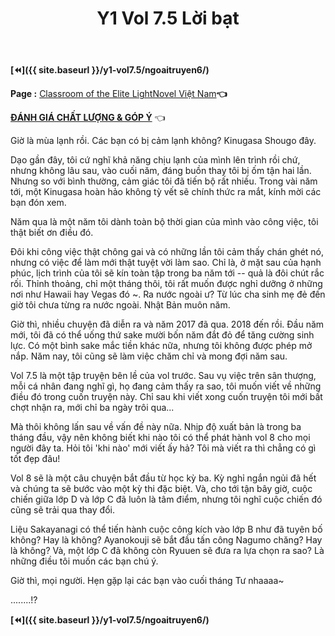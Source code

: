 ﻿---
layout: post
title: Y1 Vol 7.5 Lời bạt
permalink: /y1-vol7.5/loibat/
---

**[⏪]({{ site.baseurl }}/y1-vol7.5/ngoaitruyen6/)**

**Page :** [Classroom of the Elite LightNovel Việt Nam](http://facebook.com/Classroom.of.the.Elite.VN)**👈**

[**ĐÁNH GIÁ CHẤT LƯỢNG & GÓP Ý**](https://bit.ly/danhgiagopy) 👈

Giờ là mùa lạnh rồi. Các bạn có bị cảm lạnh không? Kinugasa Shougo đây.

Dạo gần đây, tôi cứ nghĩ khả năng chịu lạnh của mình lên trình rồi chứ, nhưng không lâu sau, vào cuối năm, đáng buồn thay tôi bị ốm tận hai lần. Nhưng so với bình thường, cảm giác tôi đã tiến bộ rất nhiều. Trong vài năm tới, một Kinugasa hoàn hảo không tỳ vết sẽ chính thức ra mắt, kính mời các bạn đón xem.

Năm qua là một năm tôi dành toàn bộ thời gian của mình vào công việc, tôi thật biết ơn điều đó.

Đôi khi công việc thật chông gai và có những lần tôi cảm thấy chán ghét nó, nhưng có việc để làm mới thật tuyệt vời làm sao. Chỉ là, ở mặt sau của hạnh phúc, lịch trình của tôi sẽ kín toàn tập trong ba năm tới -- quả là đôi chút rắc rối. Thỉnh thoảng, chỉ một tháng thôi, tôi rất muốn được nghỉ dưỡng ở những nơi như Hawaii hay Vegas đó \~. Ra nước ngoài ư? Từ lúc cha sinh mẹ đẻ đến giờ tôi chưa từng ra nước ngoài. Nhật Bản muôn năm.

Giờ thì, nhiều chuyện đã diễn ra và năm 2017 đã qua. 2018 đến rồi. Đầu năm mới, tôi đã có thể uống thứ sake mười bốn năm đắt đỏ để tăng cường sinh lực. Có một bình sake mắc tiền khác nữa, nhưng tôi không được phép mở nắp. Năm nay, tôi cũng sẽ làm việc chăm chỉ và mong đợi năm sau.

Vol 7.5 là một tập truyện bên lề của vol trước. Sau vụ việc trên sân thượng, mỗi cá nhân đang nghĩ gì, họ đang cảm thấy ra sao, tôi muốn viết về những điều đó trong cuốn truyện này. Chỉ sau khi viết xong cuốn truyện tôi mới bất chợt nhận ra, mới chỉ ba ngày trôi qua...

Mà thôi không lấn sau về vấn đề này nữa. Nhịp độ xuất bản là trong ba tháng đầu, vậy nên không biết khi nào tôi có thể phát hành vol 8 cho mọi người đây ta. Hỏi tôi \'khi nào\' mới viết ấy hả? Tôi mà viết ra thì chẳng có gì tốt đẹp đâu!

Vol 8 sẽ là một câu chuyện bắt đầu từ học kỳ ba. Kỳ nghỉ ngắn ngủi đã hết và chúng ta sẽ bước vào một kỳ thi đặc biệt. Và, cho tới tận bây giờ, cuộc chiến giữa lớp D và lớp C đã luôn là tâm điểm, nhưng tôi nghĩ cuộc chiến đó cũng sẽ trải qua thay đổi.

Liệu Sakayanagi có thể tiến hành cuộc công kích vào lớp B như đã tuyên bố không? Hay là không? Ayanokouji sẽ bắt đầu tấn công Nagumo chăng? Hay là không? Và, một lớp C đã không còn Ryuuen sẽ đưa ra lựa chọn ra sao? Là những điều tôi muốn các bạn chú ý.

Giờ thì, mọi người. Hẹn gặp lại các bạn vào cuối tháng Tư nhaaaa\~

\...\.....!?

**[⏪]({{ site.baseurl }}/y1-vol7.5/ngoaitruyen6/)**
